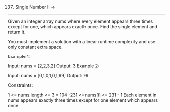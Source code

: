 137. Single Number II  ->
---------------------


Given an integer array nums where every element appears three times except for one, which appears exactly once. Find the single element and return it.

You must implement a solution with a linear runtime complexity and use only constant extra space.

 

Example 1:

Input: nums = [2,2,3,2]
Output: 3
Example 2:

Input: nums = [0,1,0,1,0,1,99]
Output: 99
 

Constraints:

1 <= nums.length <= 3 * 104
-231 <= nums[i] <= 231 - 1
Each element in nums appears exactly three times except for one element which appears once.
